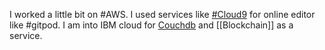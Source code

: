 ﻿I worked a little bit on #AWS. I used services like [#Cloud9](https://www.aparat.com/v/K1jqU) for online editor like #gitpod. I am into IBM cloud for [Couchdb](https://github.com/armanriazi/riaziarman-vidly-api) and [[Blockchain]] as a service.